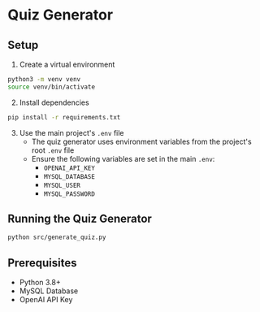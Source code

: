# Quiz Generator

## Setup

1. Create a virtual environment
```bash
python3 -m venv venv
source venv/bin/activate
```

2. Install dependencies
```bash
pip install -r requirements.txt
```

3. Use the main project's `.env` file
   - The quiz generator uses environment variables from the project's root `.env` file
   - Ensure the following variables are set in the main `.env`:
     * `OPENAI_API_KEY`
     * `MYSQL_DATABASE`
     * `MYSQL_USER`
     * `MYSQL_PASSWORD`

## Running the Quiz Generator
```bash
python src/generate_quiz.py
```

## Prerequisites
- Python 3.8+
- MySQL Database
- OpenAI API Key
